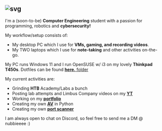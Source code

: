 ## ![svg](https://readme-typing-svg.herokuapp.com?font=B612+Mono&duration=2500&pause=1000&color=FFFFFF&width=435&lines=Hey+there%2C+I'm+Nubb.)

I'm a (soon-to-be) **Computer Engineering** student with a passion for programming, robotics and **cybersecurity!**

My workflow/setup consists of: 
- My desktop PC which I use for **VMs, gaming, and recording videos**. 
- My TWO laptops which I use for **note-taking** and other activities on-the-go. 

My PC runs Windows 11 and I run OpenSUSE w/ i3 on my lovely **Thinkpad T450s**. Dotfiles can be found [**here.** folder](https://github.com/nubbsterr/nubbsterr/)

My current activities are:
* Grinding **HTB** Academy/Labs a bunch
* Posting lab attempts and Limbus Company videos on my [**YT**](https://www.youtube.com/@0xnubb)
* Working on my [**portfolio**](https://github.com/nubbsterr/web)
* Creating my own [**AV**](https://github.com/nubbsterr/Eurofighter) in Python
* Creating my own [**port scanner**](https://github.com/nubbsterr/sawyer) 

I am always open to chat on Discord, so feel free to send me a DM @ nubbieeee :)
